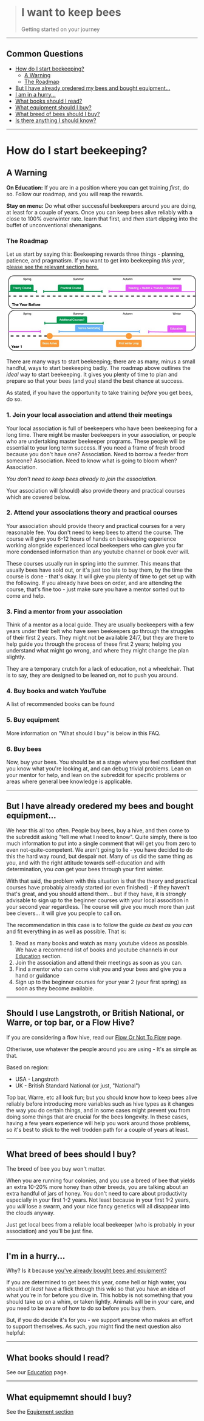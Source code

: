 > # I want to keep bees
>
> Getting started on your journey

---

## Common Questions

* [How do I start beekeeping?](#how-do-i-start-beekeeping)
    * [A Warning](#a-warning)
    * [The Roadmap](#the-roadmap)
* [But I have already oredered my bees and bought equipment...](#but-i-have-already-oredered-my-bees-and-bought-equipment)
* [I am in a hurry...](#im-in-a-hurry)
* [What books should I read?](#what-books-should-i-read)
* [What equipment should I buy?](#what-equipmemnt-should-i-buy)
* [What breed of bees should I buy?](#what-breed-of-bees-should-i-buy)
* [Is there anything I should know?](#is-there-anything-i-should-know)

---

# How do I start beekeeping?

## A Warning

**On Education:** If you are in a position where you can get training *first*, do so. Follow our roadmap, and you will reap the rewards. 

**Stay on menu:** Do what other successful beekeepers around you are doing, at 
least for a couple of years. Once you can keep bees alive reliably with a close 
to 100% overwinter rate. learn that first, and *then* start dipping into the buffet 
of unconventional shenanigans.

### The Roadmap

Let us start by saying this: Beekeeping rewards three things - planning, patience, and pragmatism. If you want to get into beekeeping *this year*, [please see the relevant section here.](#im-in-a-hurry)

![Starting Beekeeping roadmap](/images/roadmap_year_0_1.jpg)

There are many ways to start beekeeping; there are as many, minus a small handful, ways to start beekeeping badly. The roadmap above outlines the *ideal* way to start beekeeping. It gives you plenty of time to plan and prepare so that your bees (and you) stand the best chance at success.

As stated, if you have the opportunity to take training *before* you get bees, do so.

### 1. Join your local association and attend their meetings

Your local association is full of beekeepers who have been beekeeping for a long time. There might be master beekeepers in your association, or people who are undertaking master beekeeper programs. These people will be essential to your long term success. If you need a frame of fresh brood because you don't have one? Association. Need to borrow a feeder from someone? Association. Need to know what is going to bloom when? Association. 

*You don't need to keep bees already to join the association.*

Your association will (should) also provide theory and practical courses which are covered below.

### 2. Attend your associations theory and practical courses

Your association should provide theory and practical courses for a very reasonable fee. You don't need to keep bees to attend the course. The course will give you 6-12 hours of hands on beekeeping experience working alongside experienced local beekeepers who can give you far more condensed information than any youtube channel or book ever will. 

These courses usually run in spring into the summer. This means that usually bees have sold out, or it's just too late to buy them, by the time the course is done - that's okay. It will give you plenty of time to get set up with the following. If you already have bees on order, and are attending the course, that's fine too - just make sure you have a mentor sorted out to come and help.

### 3. Find a mentor from your association

Think of a mentor as a local guide. They are usually beekeepers with a few years under their belt who have seen beekeepers go through the struggles of their first 2 years. They might not be available 24/7, but they are there to help guide you through the process of these first 2 years; helping you understand what might go wrong, and where they might change the plan slightly.

They are a temporary crutch for a lack of education, not a wheelchair. That is to say, they are designed to be leaned on, not to push you around.

### 4. Buy books and watch YouTube

A list of recommended books can be found 

### 5. Buy equipment

More information on "What should I buy" is below in this FAQ. 

### 6. Buy bees

Now, buy your bees. You should be at a stage where you feel confident that you know what you're looking at, and can debug trivial problems. Lean on your mentor for help, and lean on the subreddit for specific problems or areas where general bee knowledge is applicable. 

---

## But I have already oredered my bees and bought equipment...

We hear this all too often. People buy bees, buy a hive, and then come to the subreddit asking "tell me what I need to know". Quite simply, there is too much information to put into a single comment that will get you from zero to even not-quite-competent. We aren't going to lie - you have decided to do this the hard way round, but despair not. Many of us did the same thing as you, and with the right attitude towards self-education and with determination, you *can* get your bees through your first winter. 

With that said, the problem with this situation is that the theory and practical courses have probably already started (or even finished) - if they haven't that's great, and you should attend them... but if they have, it is strongly advisable to sign up to the beginner courses with your local assocition in your second year regardless. The course will give you much more than just bee clevers... it will give you people to call on.

The recommendation in this case is to follow the guide *as best as you can* and fit everything in as well as possible. That is: 
1. Read as many books and watch as many youtube videos as possible. We have a recommend list of books and youtube channels in our [Education](/educational_material) section.
2. Join the association and attend their meetings as soon as you can.
3. Find a mentor who can come visit you and your bees and give you a hand or guidance
4. Sign up to the beginner courses for your year 2 (your first spring) as soon as they become available.

---

## Should I use Langstroth, or British National, or Warre, or top bar, or a Flow Hive?

If you are considering a flow hive, read our [Flow Or Not To Flow](/faqs/beekeeper/to_flow_or_not_to_flow) page.

Otheriwse, use whatever the people around you are using - It's as simple as that.

Based on region:
* USA - Langstroth
* UK - British Standard National (or just, "National")

Top bar, Warre, etc all look fun; but you should know how to keep bees alive reliably before introducing more variables such as hive types as it changes the way you do certain things, and in some cases might prevent you from doing some things that are crucial for the bees longevity. In these cases, having a few years experience will help you work around those problems, so it's best to stick to the well trodden path for a couple of years at least.

---
## What breed of bees should I buy?

The breed of bee you buy won't matter.

When you are running four colonies, and you use a breed of bee that yields an extra 10-20% more honey than other breeds, you are talking about an extra handful of jars of honey. You don't need to care about productivity especially in your first 1-2 years. Not least because in your first 1-2 years, you *will* lose a swarm, and your nice fancy genetics will all disappear into the clouds anyway.

Just get local bees from a reliable local beekeeper (who is probably in your association) and you'll be just fine. 

---
## I'm in a hurry...

Why? Is it because [you've already bought bees and equipment?](#but-i-have-already-oredered-my-bees-and-bought-equipment)

If you are determined to get bees this year, come hell or high water, you should *at least* have a flick through this wiki so that you have an idea of what you're in for before you dive in. This hobby is not something that you should take up on a whim, or taken lightly. Animals will be in your care, and you need to be aware of how to do so before you buy them.

But, if you do decide it's for you - we support anyone who makes an effort to support themselves. As such, you might find the next question also helpful:

---

## What books should I read?

See our [Education](/educational_material/index) page.

---

## What equipmemnt should I buy?

See the [Equipment section](/guides/equipment)

